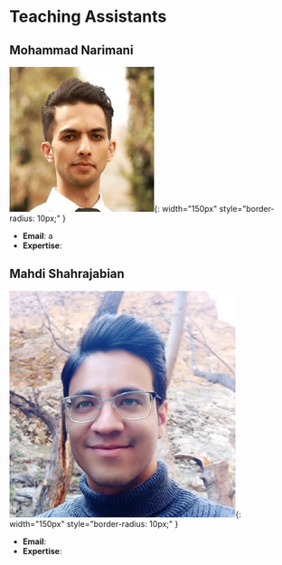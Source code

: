 # Teaching Assistants

## Mohammad Narimani
![Mohammad Narimani](../images/staffs/Narimani.png){: width="150px" style="border-radius: 10px;" }

- **Email**: a
- **Expertise**:  

## Mahdi Shahrajabian 
![Mahdi Shahrajabian ](../images/staffs/Shahrajabian.png){: width="150px" style="border-radius: 10px;" }

- **Email**: 
- **Expertise**:  
